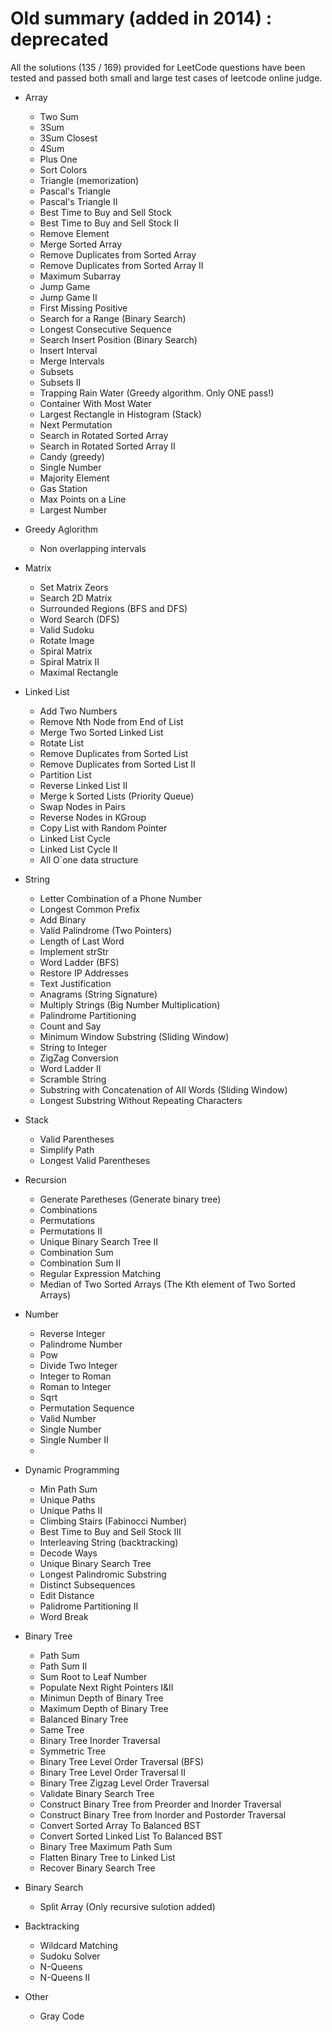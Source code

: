 Old summary (added in 2014) : deprecated
========

All the solutions (135 / 169) provided for LeetCode questions have been tested and passed both small and large test cases of leetcode online judge.

- Array
	- Two Sum
	- 3Sum
	- 3Sum Closest
	- 4Sum
	- Plus One
	- Sort Colors
	- Triangle (memorization)
	- Pascal's Triangle
	- Pascal's Triangle II
	- Best Time to Buy and Sell Stock
	- Best Time to Buy and Sell Stock II
	- Remove Element
	- Merge Sorted Array
	- Remove Duplicates from Sorted Array
	- Remove Duplicates from Sorted Array II
	- Maximum Subarray
	- Jump Game
	- Jump Game II
	- First Missing Positive
	- Search for a Range (Binary Search)
	- Longest Consecutive Sequence
	- Search Insert Position (Binary Search)
	- Insert Interval
	- Merge Intervals
	- Subsets
	- Subsets II
	- Trapping Rain Water (Greedy algorithm. Only ONE pass!)
	- Container With Most Water
	- Largest Rectangle in Histogram (Stack)
	- Next Permutation
	- Search in Rotated Sorted Array
	- Search in Rotated Sorted Array II
	- Candy (greedy)
	- Single Number
	- Majority Element
	- Gas Station
	- Max Points on a Line
	- Largest Number

- Greedy Aglorithm
  - Non overlapping intervals

- Matrix
	- Set Matrix Zeors
	- Search 2D Matrix
	- Surrounded Regions (BFS and DFS)
	- Word Search (DFS)
	- Valid Sudoku
	- Rotate Image
	- Spiral Matrix
	- Spiral Matrix II
	- Maximal Rectangle
	
- Linked List
	- Add Two Numbers
	- Remove Nth Node from End of List
	- Merge Two Sorted Linked List
	- Rotate List
	- Remove Duplicates from Sorted List
	- Remove Duplicates from Sorted List II
	- Partition List
	- Reverse Linked List II
	- Merge k Sorted Lists (Priority Queue)
	- Swap Nodes in Pairs
	- Reverse Nodes in KGroup
	- Copy List with Random Pointer
	- Linked List Cycle
	- Linked List Cycle II
  - All O`one data structure

- String
	- Letter Combination of a Phone Number
	- Longest Common Prefix
	- Add Binary
	- Valid Palindrome (Two Pointers)
	- Length of Last Word
	- Implement strStr
	- Word Ladder (BFS)
	- Restore IP Addresses
	- Text Justification
	- Anagrams (String Signature)
	- Multiply Strings (Big Number Multiplication)
	- Palindrome Partitioning
	- Count and Say
	- Minimum Window Substring (Sliding Window)
	- String to Integer
	- ZigZag Conversion
	- Word Ladder II
	- Scramble String
	- Substring with Concatenation of All Words (Sliding Window)
	- Longest Substring Without Repeating Characters

- Stack
	- Valid Parentheses
	- Simplify Path
	- Longest Valid Parentheses

- Recursion
	- Generate Paretheses (Generate binary tree)
	- Combinations
	- Permutations
	- Permutations II
	- Unique Binary Search Tree II
	- Combination Sum
	- Combination Sum II
	- Regular Expression Matching
	- Median of Two Sorted Arrays (The Kth element of Two Sorted Arrays)

- Number
	- Reverse Integer
	- Palindrome Number
	- Pow
	- Divide Two Integer
	- Integer to Roman
	- Roman to Integer
	- Sqrt
	- Permutation Sequence
	- Valid Number
	- Single Number
	- Single Number II
	- 
- Dynamic Programming
	- Min Path Sum
	- Unique Paths
	- Unique Paths II
	- Climbing Stairs (Fabinocci Number)
	- Best Time to Buy and Sell Stock III
	- Interleaving String (backtracking)
	- Decode Ways
	- Unique Binary Search Tree
	- Longest Palindromic Substring
	- Distinct Subsequences
	- Edit Distance
	- Palidrome Partitioning II
	- Word Break
	
- Binary Tree
	- Path Sum
	- Path Sum II
	- Sum Root to Leaf Number
	- Populate Next Right Pointers I&II
	- Minimun Depth of Binary Tree
	- Maximum Depth of Binary Tree
	- Balanced Binary Tree
	- Same Tree
	- Binary Tree Inorder Traversal
	- Symmetric Tree
	- Binary Tree Level Order Traversal (BFS)
	- Binary Tree Level Order Traversal II
	- Binary Tree Zigzag Level Order Traversal
	- Validate Binary Search Tree
	- Construct Binary Tree from Preorder and Inorder Traversal
	- Construct Binary Tree from Inorder and Postorder Traversal
	- Convert Sorted Array To Balanced BST
	- Convert Sorted Linked List To Balanced BST
	- Binary Tree Maximum Path Sum
	- Flatten Binary Tree to Linked List
	- Recover Binary Search Tree

- Binary Search
  - Split Array (Only recursive sulotion added)
	
- Backtracking
	- Wildcard Matching
	- Sudoku Solver
	- N-Queens
	- N-Queens II
	
- Other
	- Gray Code
